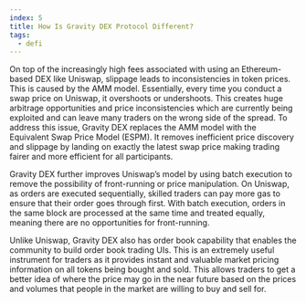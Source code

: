 ```yaml
---
index: 5
title: How Is Gravity DEX Protocol Different?
tags: 
  - defi
---
```


On top of the increasingly high fees associated with using an Ethereum-based DEX like Uniswap, slippage leads to inconsistencies in token prices. This is caused by the AMM model. Essentially, every time you conduct a swap price on Uniswap, it overshoots or undershoots. This creates huge arbitrage opportunities and price inconsistencies which are currently being exploited and can leave many traders on the wrong side of the spread. To address this issue, Gravity DEX replaces the AMM model with the Equivalent Swap Price Model (ESPM). It removes inefficient price discovery and slippage by landing on exactly the latest swap price making trading fairer and more efficient for all participants.

Gravity DEX further improves Uniswap’s model by using batch execution to remove the possibility of front-running or price manipulation. On Uniswap, as orders are executed sequentially, skilled traders can pay more gas to ensure that their order goes through first. With batch execution, orders in the same block are processed at the same time and treated equally, meaning there are no opportunities for front-running.

Unlike Uniswap, Gravity DEX also has order book capability that enables the community to build order book trading UIs. This is an extremely useful instrument for traders as it provides instant and valuable market pricing information on all tokens being bought and sold. This allows traders to get a better idea of where the price may go in the near future based on the prices and volumes that people in the market are willing to buy and sell for.
